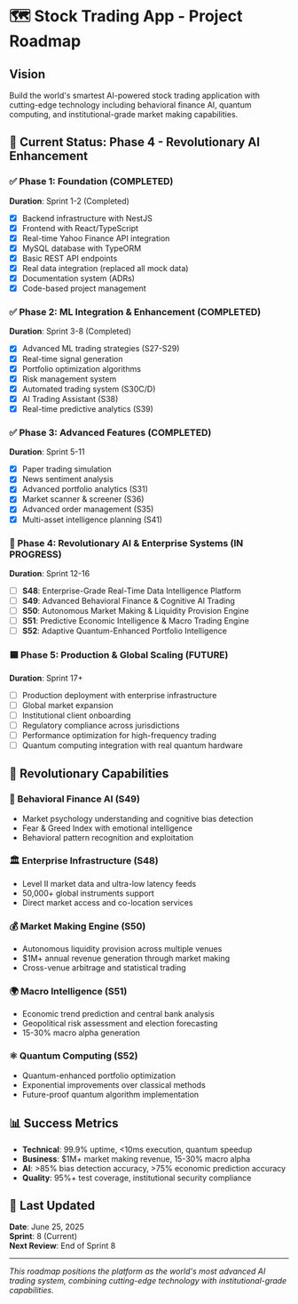 # 🗺️ Stock Trading App - Project Roadmap

## Vision

Build the world's smartest AI-powered stock trading application with cutting-edge technology including behavioral finance AI, quantum computing, and institutional-grade market making capabilities.

## 🎯 Current Status: Phase 4 - Revolutionary AI Enhancement

### ✅ Phase 1: Foundation (COMPLETED)

**Duration**: Sprint 1-2 (Completed)

- [x] Backend infrastructure with NestJS
- [x] Frontend with React/TypeScript
- [x] Real-time Yahoo Finance API integration
- [x] MySQL database with TypeORM
- [x] Basic REST API endpoints
- [x] Real data integration (replaced all mock data)
- [x] Documentation system (ADRs)
- [x] Code-based project management

### ✅ Phase 2: ML Integration & Enhancement (COMPLETED)

**Duration**: Sprint 3-8 (Completed)

- [x] Advanced ML trading strategies (S27-S29)
- [x] Real-time signal generation
- [x] Portfolio optimization algorithms
- [x] Risk management system
- [x] Automated trading system (S30C/D)
- [x] AI Trading Assistant (S38)
- [x] Real-time predictive analytics (S39)

### ✅ Phase 3: Advanced Features (COMPLETED)

**Duration**: Sprint 5-11

- [x] Paper trading simulation
- [x] News sentiment analysis
- [x] Advanced portfolio analytics (S31)
- [x] Market scanner & screener (S36)
- [x] Advanced order management (S35)
- [x] Multi-asset intelligence planning (S41)

### 🔄 Phase 4: Revolutionary AI & Enterprise Systems (IN PROGRESS)

**Duration**: Sprint 12-16

- [ ] **S48**: Enterprise-Grade Real-Time Data Intelligence Platform
- [ ] **S49**: Advanced Behavioral Finance & Cognitive AI Trading
- [ ] **S50**: Autonomous Market Making & Liquidity Provision Engine
- [ ] **S51**: Predictive Economic Intelligence & Macro Trading Engine
- [ ] **S52**: Adaptive Quantum-Enhanced Portfolio Intelligence

### 🟦 Phase 5: Production & Global Scaling (FUTURE)

**Duration**: Sprint 17+

- [ ] Production deployment with enterprise infrastructure
- [ ] Global market expansion
- [ ] Institutional client onboarding
- [ ] Regulatory compliance across jurisdictions
- [ ] Performance optimization for high-frequency trading
- [ ] Quantum computing integration with real quantum hardware

## 🚀 Revolutionary Capabilities

### 🧠 Behavioral Finance AI (S49)

- Market psychology understanding and cognitive bias detection
- Fear & Greed Index with emotional intelligence
- Behavioral pattern recognition and exploitation

### 🏛️ Enterprise Infrastructure (S48)

- Level II market data and ultra-low latency feeds
- 50,000+ global instruments support
- Direct market access and co-location services

### 💰 Market Making Engine (S50)

- Autonomous liquidity provision across multiple venues
- $1M+ annual revenue generation through market making
- Cross-venue arbitrage and statistical trading

### 🌍 Macro Intelligence (S51)

- Economic trend prediction and central bank analysis
- Geopolitical risk assessment and election forecasting
- 15-30% macro alpha generation

### ⚛️ Quantum Computing (S52)

- Quantum-enhanced portfolio optimization
- Exponential improvements over classical methods
- Future-proof quantum algorithm implementation

## 📊 Success Metrics

- **Technical**: 99.9% uptime, <10ms execution, quantum speedup
- **Business**: $1M+ market making revenue, 15-30% macro alpha
- **AI**: >85% bias detection accuracy, >75% economic prediction accuracy
- **Quality**: 95%+ test coverage, institutional security compliance

## 🔄 Last Updated

**Date**: June 25, 2025  
**Sprint**: 8 (Current)  
**Next Review**: End of Sprint 8

---

_This roadmap positions the platform as the world's most advanced AI trading system, combining cutting-edge technology with institutional-grade capabilities._
